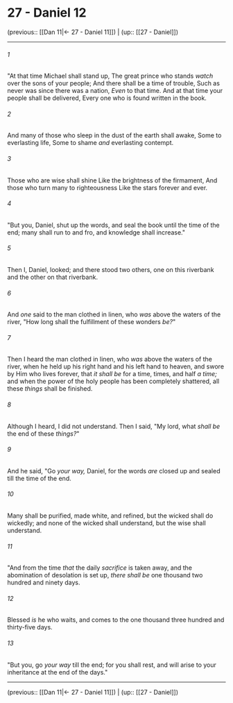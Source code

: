 # 27 - Daniel 12

(previous:: [[Dan 11|← 27 - Daniel 11]]) | (up:: [[27 - Daniel]])

***


###### 1 
"At that time Michael shall stand up, The great prince who stands _watch_ over the sons of your people; And there shall be a time of trouble, Such as never was since there was a nation, _Even_ to that time. And at that time your people shall be delivered, Every one who is found written in the book. 

###### 2 
And many of those who sleep in the dust of the earth shall awake, Some to everlasting life, Some to shame _and_ everlasting contempt. 

###### 3 
Those who are wise shall shine Like the brightness of the firmament, And those who turn many to righteousness Like the stars forever and ever. 

###### 4 
"But you, Daniel, shut up the words, and seal the book until the time of the end; many shall run to and fro, and knowledge shall increase." 

###### 5 
Then I, Daniel, looked; and there stood two others, one on this riverbank and the other on that riverbank. 

###### 6 
And _one_ said to the man clothed in linen, who _was_ above the waters of the river, "How long shall the fulfillment of these wonders _be?_" 

###### 7 
Then I heard the man clothed in linen, who _was_ above the waters of the river, when he held up his right hand and his left hand to heaven, and swore by Him who lives forever, that _it shall be_ for a time, times, and half _a time;_ and when the power of the holy people has been completely shattered, all these _things_ shall be finished. 

###### 8 
Although I heard, I did not understand. Then I said, "My lord, what _shall be_ the end of these _things?_" 

###### 9 
And he said, "Go _your way,_ Daniel, for the words _are_ closed up and sealed till the time of the end. 

###### 10 
Many shall be purified, made white, and refined, but the wicked shall do wickedly; and none of the wicked shall understand, but the wise shall understand. 

###### 11 
"And from the time _that_ the daily _sacrifice_ is taken away, and the abomination of desolation is set up, _there shall be_ one thousand two hundred and ninety days. 

###### 12 
Blessed _is_ he who waits, and comes to the one thousand three hundred and thirty-five days. 

###### 13 
"But you, go _your way_ till the end; for you shall rest, and will arise to your inheritance at the end of the days."

***

(previous:: [[Dan 11|← 27 - Daniel 11]]) | (up:: [[27 - Daniel]])
